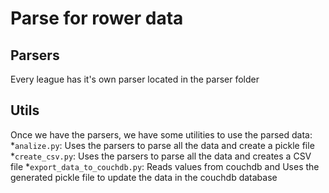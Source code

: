 # Parse for rower data

## Parsers
Every league has it's own parser located in the parser folder

## Utils
Once we have the parsers, we have some utilities to use the parsed data:
*`analize.py`: Uses the parsers to parse all the data and create a pickle file
*`create_csv.py`:  Uses the parsers to parse all the data and creates a CSV file
*`export_data_to_couchdb.py`: Reads values from couchdb and Uses the generated pickle file to update the data in the couchdb database
